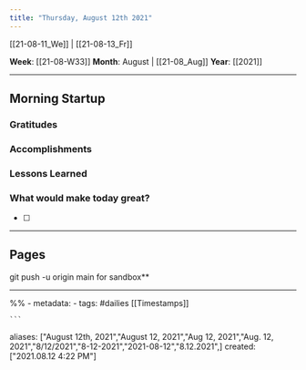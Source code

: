 ```yaml
---
title: "Thursday, August 12th 2021"
---
```

[[21-08-11_We]] | [[21-08-13_Fr]] 

**Week**: [[21-08-W33]]
**Month**: August | [[21-08_Aug]]
**Year**: [[2021]]

----
## Morning Startup

### Gratitudes

### Accomplishments

### Lessons Learned

### What would make today great?
- [ ]  

----
## Pages
git push -u origin main for sandbox**

----
%% - metadata:
	- tags: #dailies [[Timestamps]] 


	```
aliases: ["August 12th, 2021","August 12, 2021","Aug 12, 2021","Aug. 12, 2021","8/12/2021","8-12-2021","2021-08-12","8.12.2021",]
created: ["2021.08.12 4:22 PM"]
```